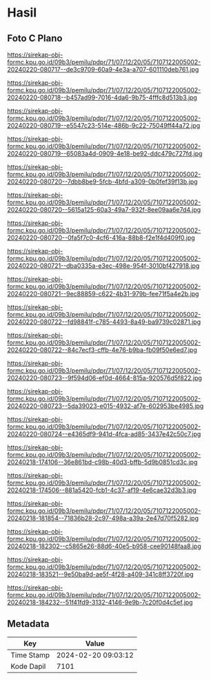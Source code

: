 # Hasil

## Foto C Plano

https://sirekap-obj-formc.kpu.go.id/09b3/pemilu/pdpr/71/07/12/20/05/7107122005002-20240220-080717--de3c9709-60a9-4e3a-a707-601110deb761.jpg

https://sirekap-obj-formc.kpu.go.id/09b3/pemilu/pdpr/71/07/12/20/05/7107122005002-20240220-080718--b457ad99-7016-4da6-9b75-4fffc8d513b3.jpg

https://sirekap-obj-formc.kpu.go.id/09b3/pemilu/pdpr/71/07/12/20/05/7107122005002-20240220-080719--e5547c23-514e-486b-9c22-75049ff44a72.jpg

https://sirekap-obj-formc.kpu.go.id/09b3/pemilu/pdpr/71/07/12/20/05/7107122005002-20240220-080719--65083a4d-0909-4e18-be92-ddc479c727fd.jpg

https://sirekap-obj-formc.kpu.go.id/09b3/pemilu/pdpr/71/07/12/20/05/7107122005002-20240220-080720--7dbb8be9-5fcb-4bfd-a309-0b0fef39f13b.jpg

https://sirekap-obj-formc.kpu.go.id/09b3/pemilu/pdpr/71/07/12/20/05/7107122005002-20240220-080720--5615a125-60a3-49a7-932f-8ee09aa6e7d4.jpg

https://sirekap-obj-formc.kpu.go.id/09b3/pemilu/pdpr/71/07/12/20/05/7107122005002-20240220-080720--0fa5f7c0-4cf6-416a-88b8-f2e1f4d409f0.jpg

https://sirekap-obj-formc.kpu.go.id/09b3/pemilu/pdpr/71/07/12/20/05/7107122005002-20240220-080721--dba0335a-e3ec-498e-954f-3010bf427918.jpg

https://sirekap-obj-formc.kpu.go.id/09b3/pemilu/pdpr/71/07/12/20/05/7107122005002-20240220-080721--9ec88859-c622-4b31-979b-fee71f5a4e2b.jpg

https://sirekap-obj-formc.kpu.go.id/09b3/pemilu/pdpr/71/07/12/20/05/7107122005002-20240220-080722--fd98841f-c785-4493-8a49-ba9739c02871.jpg

https://sirekap-obj-formc.kpu.go.id/09b3/pemilu/pdpr/71/07/12/20/05/7107122005002-20240220-080722--84c7ecf3-cffb-4e76-b9ba-fb09f50e6ed7.jpg

https://sirekap-obj-formc.kpu.go.id/09b3/pemilu/pdpr/71/07/12/20/05/7107122005002-20240220-080723--9f594d06-ef0d-4664-815a-920576d5f822.jpg

https://sirekap-obj-formc.kpu.go.id/09b3/pemilu/pdpr/71/07/12/20/05/7107122005002-20240220-080723--5da39023-e015-4932-af7e-602953be4985.jpg

https://sirekap-obj-formc.kpu.go.id/09b3/pemilu/pdpr/71/07/12/20/05/7107122005002-20240220-080724--e4365df9-941d-4fca-ad85-3437e42c50c7.jpg

https://sirekap-obj-formc.kpu.go.id/09b3/pemilu/pdpr/71/07/12/20/05/7107122005002-20240218-174106--36e861bd-c98b-40d3-bffb-5d9b0851cd3c.jpg

https://sirekap-obj-formc.kpu.go.id/09b3/pemilu/pdpr/71/07/12/20/05/7107122005002-20240218-174506--881a5420-fcb1-4c37-af19-4e6cae32d3b3.jpg

https://sirekap-obj-formc.kpu.go.id/09b3/pemilu/pdpr/71/07/12/20/05/7107122005002-20240218-181854--71836b28-2c97-498a-a39a-2e47d70f5282.jpg

https://sirekap-obj-formc.kpu.go.id/09b3/pemilu/pdpr/71/07/12/20/05/7107122005002-20240218-182302--c5865e26-88d6-40e5-b958-cee90148faa8.jpg

https://sirekap-obj-formc.kpu.go.id/09b3/pemilu/pdpr/71/07/12/20/05/7107122005002-20240218-183521--9e50ba9d-ae5f-4f28-a409-341c8ff3720f.jpg

https://sirekap-obj-formc.kpu.go.id/09b3/pemilu/pdpr/71/07/12/20/05/7107122005002-20240218-184232--51f41fd9-3132-4146-9e9b-7c20f0d4c5ef.jpg


## Metadata

| Key        | Value               |
| ---------- | ------------------- |
| Time Stamp | 2024-02-20 09:03:12 |
| Kode Dapil | 7101                |



